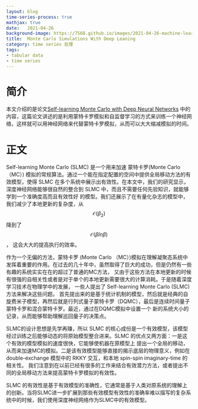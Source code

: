 ```yaml
---
layout: blog
time-series-process: true
mathjax: true
date:   2021-04-26
background-image: https://7568.github.io/images/2021-04-26-machine-learning-for-parametric-PDEs-and-financial-derivative-pricing/img.png
title:  Monte Carlo Simulations With Deep Leaning
category: time series 处理
tags:
- tabular data
- time series
---
```


[tabnet-architecture]:https://7568.github.io/images/2021-11-26-tabnet/tabnet-architecture.png

# 简介

本文介绍的是论文[Self-learning Monte Carlo with Deep Neural Networks](https://arxiv.org/pdf/1801.01127.pdf) 
中的内容，这篇论文讲述的是利用蒙特卡罗模拟和自监督学习的方式来训练一个神经网络，这样就可以用神经网络来代替蒙特卡罗模拟，从而可以大大缩减模拟的时间。

# 正文

Self-learning Monte Carlo (SLMC) 是一个用来加速 蒙特卡罗(Monte Carlo （MC）) 模拟的常规算法。通过一个能在指定配置的空间中提供全局移动方法的有效模型，使得 SLMC 
在多个系统中展示出有效性。在本文中，我们的研究显示，深度神经网络能够很自然的整合到 SLMC 中，而且不需要任何先验知识，就能够学到一个准确度高而且有效性好
的模型。我们还展示了在有量化杂志的模型中，我们减少了本地更新的复杂度，从 $$\mathcal {O}(\beta_2)$$ 降到了 $$\mathcal {O}(\beta ln \beta)$$ ，
这会大大的提高执行的效率。

作为一个无偏的方法，蒙特卡罗 (Monte Carlo （MC）)模拟在理解凝聚态系统中发挥着重要的作用。在过去的几十年中，虽然取得了巨大的成功，但是仍然有一些有趣的系统实实在在的超过了普通的MC方法，
又由于这些方法在本地更新的时候有很强的自相关性或者是对于单个的本地更新需要很大的计算消耗。于是随着深度学习技术在物理学中的发展， 一些人提出了 Self-learning Monte Carlo (SLMC) 方法来解决这些问题。
首先提出来的是基于统计机制的模型，然后就是经典的自旋费米子模型，再然后就是行列式量子蒙特卡罗（DQMC），最后是连续时间量子蒙特卡罗和混合蒙特卡罗。最近，通过在DQMC模拟中设置一个
新的系统大小的记录，从而能够帮助理解巡回量子的决策点。

SLMC的设计思想是先学再赚，所以 SLMC 的核心成份是一个有效模型，该模型经过训练之后能够动态的将原始模型整合进来。SLMC 的优点又两方面：一是这个有效的模型模拟的速度很快，它能够使机器在原模型上
提出一个全局的移动，从而来加速MC的模拟。二是该有效模型能够直接的揭示底层的物理意义，例如在 double-exchange 模型中的 RKKY 交互，和本地 spin-spin imaginary-time 的相关性。
我们注意到在以前已经有很多的工作来结合有效潜力方法，或者提出不同的全局移动方法来提高蒙特卡罗模拟的有效性。

SLMC 的有效性是基于有效模型的准确性，它通常是基于人类对原系统的理解上的创新。当将SLMC进一步扩展到那些有效模型有效性的准确率难以描写的复杂系统中的时候，我们使用深度神经网络作为SLMC中的有效模型。



